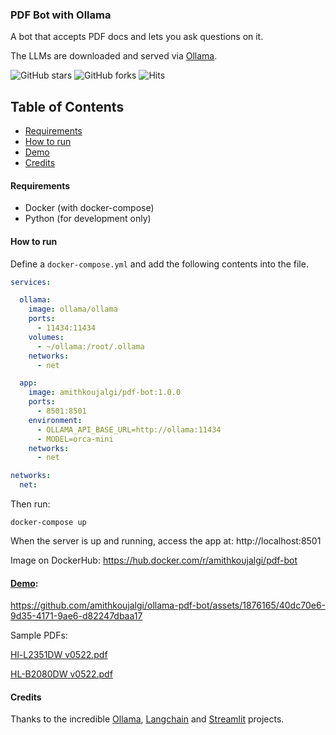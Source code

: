 ### PDF Bot with Ollama

A bot that accepts PDF docs and lets you ask questions on it.

The LLMs are downloaded and served via [Ollama](https://github.com/jmorganca/ollama).

![GitHub stars](https://img.shields.io/github/stars/amithkoujalgi/ollama-pdf-bot?style=social)
![GitHub forks](https://img.shields.io/github/forks/amithkoujalgi/ollama-pdf-bot?style=social)
![Hits](https://hits.seeyoufarm.com/api/count/incr/badge.svg?url=https%3A%2F%2Fgithub.com%2Famithkoujalgi%2Follama-pdf-bot&count_bg=%2379C83D&title_bg=%23555555&icon=&icon_color=%23E7E7E7&title=hits&edge_flat=false)

## Table of Contents

- [Requirements](#requirements)
- [How to run](#how-to-run)
- [Demo](#demo)
- [Credits](#credits)

#### Requirements

- Docker (with docker-compose)
- Python (for development only)

#### How to run

Define a `docker-compose.yml` and add the following contents into the file.

```yaml
services:

  ollama:
    image: ollama/ollama
    ports:
      - 11434:11434
    volumes:
      - ~/ollama:/root/.ollama
    networks:
      - net

  app:
    image: amithkoujalgi/pdf-bot:1.0.0
    ports:
      - 8501:8501
    environment:
      - OLLAMA_API_BASE_URL=http://ollama:11434
      - MODEL=orca-mini
    networks:
      - net

networks:
  net:
```

Then run:

```shell
docker-compose up
```

When the server is up and running, access the app at: http://localhost:8501

Image on DockerHub: https://hub.docker.com/r/amithkoujalgi/pdf-bot

#### [Demo](https://www.youtube.com/watch?v=jJyFslR-oNQ):

https://github.com/amithkoujalgi/ollama-pdf-bot/assets/1876165/40dc70e6-9d35-4171-9ae6-d82247dbaa17

Sample PDFs:

[Hl-L2351DW v0522.pdf](https://github.com/amithkoujalgi/ollama-pdf-bot/files/13323209/Hl-L2351DW.v0522.pdf)

[HL-B2080DW v0522.pdf](https://github.com/amithkoujalgi/ollama-pdf-bot/files/13323208/HL-B2080DW.v0522.pdf)


#### Credits

Thanks to the incredible [Ollama](https://github.com/jmorganca/ollama), [Langchain](https://www.langchain.com/) and [Streamlit](https://streamlit.io/) projects.
